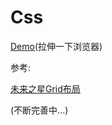 # Css

[Demo](https://codepen.io/Timm515/pen/wEgMRv)(拉伸一下浏览器)

参考:

[未来之星Grid布局](https://juejin.im/post/59c722b35188257a125d7960)

(不断完善中...)